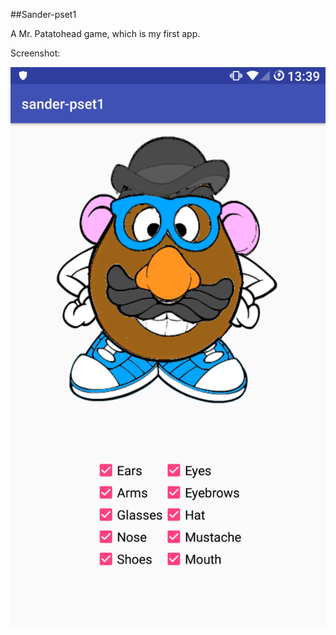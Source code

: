 ##Sander-pset1

A Mr. Patatohead game, which is my first app.

Screenshot:

![alt text](/doc/Screenshot.png)